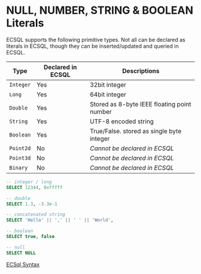# NULL, NUMBER, STRING & BOOLEAN Literals

ECSQL supports the following primitive types. Not all can be declared as literals in ECSQL, though they can be inserted/updated and queried in ECSQL.

| Type      | Declared in ECSQL | Descriptions                                |
| --------- | ----------------- | ------------------------------------------- |
| `Integer` | Yes               | 32bit integer                               |
| `Long`    | Yes               | 64bit integer                               |
| `Double`  | Yes               | Stored as 8-byte IEEE floating point number |
| `String`  | Yes               | UTF-8 encoded string                        |
| `Boolean` | Yes               | True/False. stored as single byte integer   |
| `Point2d` | No                | _Cannot be declared in ECSQL_               |
| `Point3d` | No                | _Cannot be declared in ECSQL_               |
| `Binary`  | No                | _Cannot be declared in ECSQL_               |

```sql
-- integer / long
SELECT 12344, 0xfffff

-- double
SELECT 1.3, -3.3e-1

-- concatenated string
SELECT 'Hello' || ',' || ' ' || 'World',

-- boolean
SELECT true, false

-- null
SELECT NULL
```

[ECSql Syntax](./index.md)

